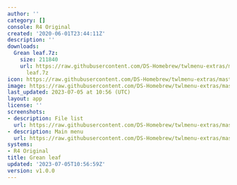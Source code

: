 ```yaml
---
author: ''
category: []
console: R4 Original
created: '2020-06-01T23:44:11Z'
description: ''
downloads:
  Grean leaf.7z:
    size: 211840
    url: https://raw.githubusercontent.com/DS-Homebrew/twlmenu-extras/master/_nds/TWiLightMenu/r4menu/themes/Grean
      leaf.7z
icon: https://raw.githubusercontent.com/DS-Homebrew/twlmenu-extras/master/unistore/icons/r4.png
image: https://raw.githubusercontent.com/DS-Homebrew/twlmenu-extras/master/unistore/icons/r4.png
last_updated: 2023-07-05 at 10:56 (UTC)
layout: app
license: ''
screenshots:
- description: File list
  url: https://raw.githubusercontent.com/DS-Homebrew/twlmenu-extras/master/_nds/TWiLightMenu/r4menu/themes/meta/Grean%20leaf/screenshots/file-list.png
- description: Main menu
  url: https://raw.githubusercontent.com/DS-Homebrew/twlmenu-extras/master/_nds/TWiLightMenu/r4menu/themes/meta/Grean%20leaf/screenshots/main-menu.png
systems:
- R4 Original
title: Grean leaf
updated: '2023-07-05T10:56:59Z'
version: v1.0.0
---
```

